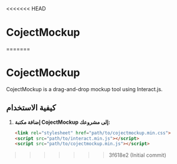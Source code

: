 <<<<<<< HEAD
# CojectMockup
=======
# CojectMockup

CojectMockup is a drag-and-drop mockup tool using Interact.js.

## كيفية الاستخدام

1. **إضافة مكتبة CojectMockup إلى مشروعك:**
   ```html
   <link rel="stylesheet" href="path/to/cojectmockup.min.css">
   <script src="path/to/interact.min.js"></script>
   <script src="path/to/cojectmockup.min.js"></script>
>>>>>>> 3f618e2 (Initial commit)

